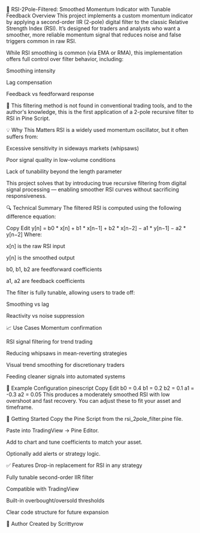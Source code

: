 📘 RSI-2Pole-Filtered: Smoothed Momentum Indicator with Tunable Feedback
Overview
This project implements a custom momentum indicator by applying a second-order IIR (2-pole) digital filter to the classic Relative Strength Index (RSI). It’s designed for traders and analysts who want a smoother, more reliable momentum signal that reduces noise and false triggers common in raw RSI.

While RSI smoothing is common (via EMA or RMA), this implementation offers full control over filter behavior, including:

Smoothing intensity

Lag compensation

Feedback vs feedforward response

📌 This filtering method is not found in conventional trading tools, and to the author's knowledge, this is the first application of a 2-pole recursive filter to RSI in Pine Script.

💡 Why This Matters
RSI is a widely used momentum oscillator, but it often suffers from:

Excessive sensitivity in sideways markets (whipsaws)

Poor signal quality in low-volume conditions

Lack of tunability beyond the length parameter

This project solves that by introducing true recursive filtering from digital signal processing — enabling smoother RSI curves without sacrificing responsiveness.

🔍 Technical Summary
The filtered RSI is computed using the following difference equation:

Copy
Edit
y[n] = b0 * x[n] + b1 * x[n−1] + b2 * x[n−2] − a1 * y[n−1] − a2 * y[n−2]
Where:

x[n] is the raw RSI input

y[n] is the smoothed output

b0, b1, b2 are feedforward coefficients

a1, a2 are feedback coefficients

The filter is fully tunable, allowing users to trade off:

Smoothing vs lag

Reactivity vs noise suppression

📈 Use Cases
Momentum confirmation

RSI signal filtering for trend trading

Reducing whipsaws in mean-reverting strategies

Visual trend smoothing for discretionary traders

Feeding cleaner signals into automated systems

🧪 Example Configuration
pinescript
Copy
Edit
b0 = 0.4
b1 = 0.2
b2 = 0.1
a1 = -0.3
a2 = 0.05
This produces a moderately smoothed RSI with low overshoot and fast recovery. You can adjust these to fit your asset and timeframe.

🚀 Getting Started
Copy the Pine Script from the rsi_2pole_filter.pine file.

Paste into TradingView → Pine Editor.

Add to chart and tune coefficients to match your asset.

Optionally add alerts or strategy logic.

✅ Features
Drop-in replacement for RSI in any strategy

Fully tunable second-order IIR filter

Compatible with TradingView

Built-in overbought/oversold thresholds

Clear code structure for future expansion


👤 Author
Created by Scrittyrow
